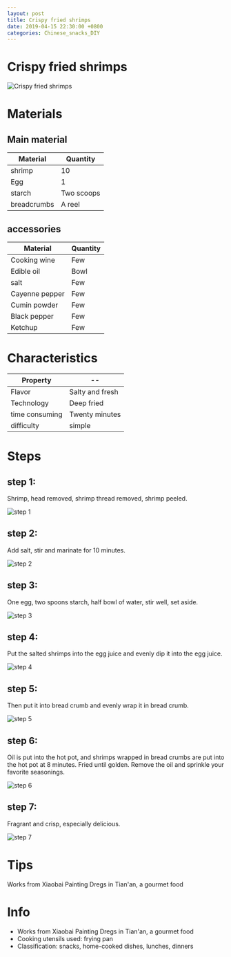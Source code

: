 ```yaml
---
layout: post
title: Crispy fried shrimps
date: 2019-04-15 22:30:00 +0800
categories: Chinese_snacks_DIY
---
```


# Crispy fried shrimps

![Crispy fried shrimps]({{site.baseurl}}/img/411240/411240.jpg)

# Materials


## Main material

Material|Quantity
--|--
shrimp|10
Egg|1
starch|Two scoops
breadcrumbs|A reel

## accessories

Material|Quantity
--|--
Cooking wine|Few
Edible oil|Bowl
salt|Few
Cayenne pepper|Few
Cumin powder|Few
Black pepper|Few
Ketchup|Few

# Characteristics

Property|--
--|--
Flavor|Salty and fresh
Technology|Deep fried
time consuming|Twenty minutes
difficulty|simple

# Steps

## step 1:

Shrimp, head removed, shrimp thread removed, shrimp peeled.

![step 1]({{site.baseurl}}/img/411240/1.jpg)

## step 2:

Add salt, stir and marinate for 10 minutes.

![step 2]({{site.baseurl}}/img/411240/2.jpg)

## step 3:

One egg, two spoons starch, half bowl of water, stir well, set aside.

![step 3]({{site.baseurl}}/img/411240/3.jpg)

## step 4:

Put the salted shrimps into the egg juice and evenly dip it into the egg juice.

![step 4]({{site.baseurl}}/img/411240/4.jpg)

## step 5:

Then put it into bread crumb and evenly wrap it in bread crumb.

![step 5]({{site.baseurl}}/img/411240/5.jpg)

## step 6:

Oil is put into the hot pot, and shrimps wrapped in bread crumbs are put into the hot pot at 8 minutes. Fried until golden. Remove the oil and sprinkle your favorite seasonings.

![step 6]({{site.baseurl}}/img/411240/6.jpg)

## step 7:

Fragrant and crisp, especially delicious.

![step 7]({{site.baseurl}}/img/411240/7.jpg)

# Tips

Works from Xiaobai Painting Dregs in Tian'an, a gourmet food

# Info

- Works from Xiaobai Painting Dregs in Tian'an, a gourmet food
- Cooking utensils used: frying pan
- Classification: snacks, home-cooked dishes, lunches, dinners